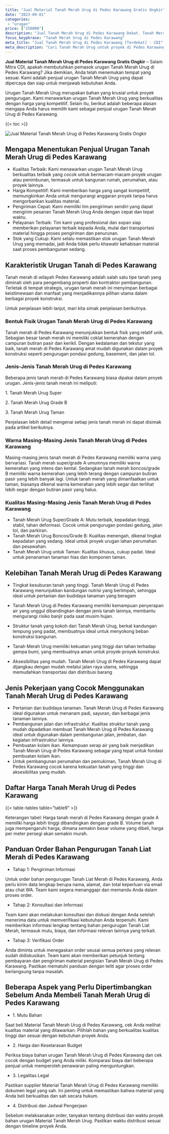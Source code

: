```yaml
---
title: "Jual Material Tanah Merah Urug di Pedes Karawang Gratis Ongkir"
date: "2023-09-01"
categories:
 - "urugan"
price: ["250000"]
description: "Jual Tanah Merah Urug di Pedes Karawang Dekat. Tanah Merah Urug ini sering dipakai dalam proyek konstruksi sebagai material timbunan yang berkualitas dan tepat guna. Silakan hubungi kami untuk informasi lebih lanjut."
focus_keyphrase: "Tanah Merah Urug di Pedes Karawang"
meta_title: "Jual Tanah Merah Urug di Pedes Karawang [Terdekat] - CDI"
meta_description: "Cari Tanah Merah Urug untuk proyek di Pedes Karawang? Kami menawarkan Tanah Merah Urug berkualitas untuk urugan lahan. Raih penawaran terbaik sekarang."
---
```


**Jual Material Tanah Merah Urug di Pedes Karawang Gratis Ongkir** – Salam Mitra CDI, apakah membutuhkan pemasok urugan Tanah Merah Urug di Pedes Karawang? Jika demikian, Anda telah menemukan tempat yang sesuai. Kami adalah penjual urugan Tanah Merah Urug yang dapat dipercaya dan siap untuk menjawab kebutuhan Anda.

Urugan Tanah Merah Urug merupakan bahan yang krusial untuk proyek pengurugan. Kami menawarkan urugan Tanah Merah Urug yang berkualitas dengan harga yang kompetitif. Selain itu, berikut adalah beberapa alasan mengapa Anda harus memilih kami sebagai penjual urugan Tanah Merah Urug di Pedes Karawang.

{{< toc >}}

![Jual Material Tanah Merah Urug di Pedes Karawang Gratis Ongkir](/images/tanah/tanah-urug-17.jpg)

## Mengapa Menentukan Penjual Urugan Tanah Merah Urug di Pedes Karawang

*   Kualitas Terbaik: Kami menawarkan urugan Tanah Merah Urug berkualitas terbaik yang cocok untuk bermacam-macam proyek urugan atau penimbunan, termasuk untuk bangunan rumah, perumahan, atau proyek lainnya.
*   Harga Kompetitif: Kami memberikan harga yang sangat kompetitif, memungkinkan Anda untuk mengurangi anggaran proyek tanpa harus mengorbankan kualitas material.
*   Pengiriman Cepat: Kami memiliki tim pengiriman sendiri yang dapat mengirim pesanan Tanah Merah Urug Anda dengan cepat dan tepat waktu.
*   Pelayanan Terbaik: Tim kami yang profesional dan sopan siap memberikan pelayanan terbaik kepada Anda, mulai dari transportasi material hingga proses pengiriman dan penurunan.
*   Stok yang Cukup: Kami selalu memastikan stok urugan Tanah Merah Urug yang memadai, jadi Anda tidak perlu khawatir kehabisan material saat proses pembangunan sedang. 

## Karakteristik Urugan Tanah di Pedes Karawang

Tanah merah di wilayah Pedes Karawang adalah salah satu tipe tanah yang diminati oleh para pengembang properti dan kontraktor pembangunan. Terletak di tempat strategis, urugan tanah merah ini menyimpan berbagai keistimewaan dan manfaat yang menjadikannya pilihan utama dalam berbagai proyek konstruksi.

Untuk penjelasan lebih lanjut, mari kita simak penjelasan berikutnya.

### Bentuk Fisik Urugan Tanah Merah Urug di Pedes Karawang

Tanah merah di Pedes Karawang menunjukkan bentuk fisik yang relatif unik. Sebagian besar tanah merah ini memiliki coklat kemerahan dengan campuran butiran pasir dan kerikil. Dengan kedalaman dan tekstur yang baik, tanah merah di Pedes Karawang amat mudah digunakan dalam proyek konstruksi seperti pengurugan pondasi gedung, basement, dan jalan tol.

### Jenis-Jenis Tanah Merah Urug di Pedes Karawang

Beberapa jenis tanah merah di Pedes Karawang biasa dipakai dalam proyek urugan. Jenis-jenis tanah merah ini meliputi:

1\.  Tanah Merah Urug Super

2\.  Tanah Merah Urug Grade B

3\.  Tanah Merah Urug Taman

Penjelasan lebih detail mengenai setiap jenis tanah merah ini dapat disimak pada artikel berikutnya. 

### Warna Masing-Masing Jenis Tanah Merah Urug di Pedes Karawang

Masing-masing jenis tanah merah di Pedes Karawang memiliki warna yang bervariasi. Tanah merah super/grade A umumnya memiliki warna kemerahan yang intens dan kental. Sedangkan tanah merah boncos/grade B memiliki warna kemerahan yang lebih terang dengan campuran butiran pasir yang lebih banyak lagi. Untuk tanah merah yang dimanfaatkan untuk taman, biasanya dikenal warna kemerahan yang lebih segar dan terlihat lebih segar dengan butiran pasir yang halus.

### Kualitas Masing-Masing Jenis Tanah Merah Urug di Pedes Karawang

*   Tanah Merah Urug Super/Grade A: Mutu terbaik, kepadatan tinggi, stabil, tahan deformasi. Cocok untuk pengurugan pondasi gedung, jalan tol, dan parkiran.
*   Tanah Merah Urug Boncos/Grade B: Kualitas menengah, dikenal tingkat kepadatan yang sedang. Ideal untuk proyek urugan lahan perumahan dan pesawahan.
*   Tanah Merah Urug untuk Taman: Kualitas khusus, cukup padat. Ideal untuk penanaman tanaman hias dan komponen taman. 

## Kelebihan Tanah Merah Urug di Pedes Karawang

*   Tingkat kesuburan tanah yang tinggi. Tanah Merah Urug di Pedes Karawang menunjukkan kandungan nutrisi yang berlimpah, sehingga ideal untuk pertanian dan budidaya tanaman yang beragam

*   Tanah Merah Urug di Pedes Karawang memiliki kemampuan penyerapan air yang unggul dibandingkan dengan jenis tanah lainnya, membantu mengurangi risiko banjir pada saat musim hujan.
*   Struktur tanah yang kokoh dari Tanah Merah Urug, berkat kandungan lempung yang padat, membuatnya ideal untuk menyokong beban konstruksi bangunan.
*   Tanah Merah Urug memiliki kekuatan yang tinggi dan tahan terhadap gempa bumi, yang membuatnya aman untuk proyek-proyek konstruksi.
*   Aksesibilitas yang mudah. Tanah Merah Urug di Pedes Karawang dapat dijangkau dengan mudah melalui jalan raya utama, sehingga memudahkan transportasi dan distribusi barang

## Jenis Pekerjaan yang Cocok Menggunakan Tanah Merah Urug di Pedes Karawang

*   Pertanian dan budidaya tanaman. Tanah Merah Urug di Pedes Karawang ideal digunakan untuk menanam padi, sayuran, dan berbagai jenis tanaman lainnya.
*   Pembangunan jalan dan infrastruktur. Kualitas struktur tanah yang mudah dipadatkan membuat Tanah Merah Urug di Pedes Karawang ideal untuk digunakan dalam pembangunan jalan, jembatan, dan kegiatan infrastruktur lainnya.
*   Pembuatan kolam ikan. Kemampuan serap air yang baik menjadikan Tanah Merah Urug di Pedes Karawang sebagai yang tepat untuk fondasi pembuatan kolam ikan.
*   Untuk pembangunan perumahan dan pemukiman, Tanah Merah Urug di Pedes Karawang cocok karena kekuatan tanah yang tinggi dan aksesibilitas yang mudah.

## Daftar Harga Tanah Merah Urug di Pedes Karawang

{{< table-tables table="table9" >}}

Keterangan tabel: Harga tanah merah di Pedes Karawang dengan grade A memiliki harga lebih tinggi dibandingkan dengan grade B. Volume tanah juga mempengaruhi harga, dimana semakin besar volume yang dibeli, harga per meter persegi akan semakin murah.

## Panduan Order Bahan Pengurugan Tanah Liat Merah di Pedes Karawang

*   Tahap 1: Pengiriman Informasi

Untuk order bahan pengurugan Tanah Liat Merah di Pedes Karawang, Anda perlu kirim data lengkap berupa nama, alamat, dan total keperluan via email atau chat WA. Team kami segera menanggapi dan memandu Anda dalam proses order.
*   Tahap 2: Konsultasi dan Informasi

Team kami akan melakukan konsultasi dan diskusi dengan Anda setelah menerima data untuk memverifikasi kebutuhan Anda terpenuhi. Kami memberikan informasi lengkap tentang bahan pengurugan Tanah Liat Merah, termasuk mutu, biaya, dan informasi relevan lainnya yang terkait.
*   Tahap 3: Verifikasi Order

Anda diminta untuk menegaskan order seusai semua perkara yang relevan sudah didiskusikan. Team kami akan memberikan petunjuk tentang pembayaran dan pengiriman material pengisian Tanah Merah Urug di Pedes Karawang. Pastikan mematuhi panduan dengan teliti agar proses order berlangsung tanpa masalah.

## Beberapa Aspek yang Perlu Dipertimbangkan Sebelum Anda Membeli Tanah Merah Urug di Pedes Karawang

*   1\. Mutu Bahan

Saat beli Material Tanah Merah Urug di Pedes Karawang, cek Anda melihat kualitas material yang ditawarkan. Pilihlah bahan yang berkualitas kualitas tinggi dan sesuai dengan kebutuhan proyek Anda.
*   2\. Harga dan Keselarasan Budget

Periksa biaya bahan urugan Tanah Merah Urug di Pedes Karawang dan cek cocok dengan budget yang Anda miliki. Komparasi biaya dari beberapa penjual untuk memperoleh penawaran paling menguntungkan.
*   3\. Legalitas Legal

Pastikan supplier Material Tanah Merah Urug di Pedes Karawang memiliki dokumen legal yang sah. Ini penting untuk memastikan bahwa material yang Anda beli berkualitas dan sah secara hukum.
*   4\. Distribusi dan Jadwal Pengerjaan

Sebelum melaksanakan order, tanyakan tentang distribusi dan waktu proyek bahan urugan Material Tanah Merah Urug. Pastikan waktu distribusi sesuai dengan timeline proyek Anda.